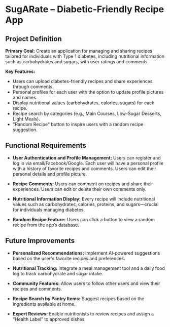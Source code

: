 # SugARate – Diabetic-Friendly Recipe App

## Project Definition

**Primary Goal:** Create an application for managing and sharing recipes tailored for individuals with Type 1 diabetes, including nutritional information such as carbohydrates and sugars, with user ratings and comments.

**Key Features:**
- Users can upload diabetes-friendly recipes and share experiences through comments.
- Personal profiles for each user with the option to update profile pictures and names.
- Display nutritional values (carbohydrates, calories, sugars) for each recipe.
- Recipe search by categories (e.g., Main Courses, Low-Sugar Desserts, Light Meals).
- "Random Recipe" button to inspire users with a random recipe suggestion.

## Functional Requirements

- **User Authentication and Profile Management:** Users can register and log in via email/Facebook/Google. Each user will have a personal profile with a history of favorite recipes and comments. Users can edit their personal details and profile picture.

- **Recipe Comments:** Users can comment on recipes and share their experiences. Users can edit or delete their own comments only.

- **Nutritional Information Display:** Every recipe will include nutritional values such as carbohydrates, calories, proteins, and sugars—crucial for individuals managing diabetes.

- **Random Recipe Feature:** Users can click a button to view a random recipe from the app’s database.

## Future Improvements

- **Personalized Recommendations:** Implement AI-powered suggestions based on the user's favorite recipes and preferences.

- **Nutritional Tracking:** Integrate a meal management tool and a daily food log to track carbohydrate and sugar intake.

- **Community Features:** Allow users to follow other users and view their recipes and comments.

- **Recipe Search by Pantry Items:** Suggest recipes based on the ingredients available at home.

- **Expert Reviews:** Enable nutritionists to review recipes and assign a “Health Label” to approved dishes.

